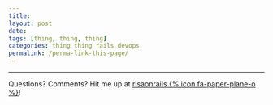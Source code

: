 ```yaml
---
title:
layout: post
date:   
tags: [thing, thing, thing]
categories: thing thing rails devops
permalink: /perma-link-this-page/
---
```


***

Questions? Comments? Hit me up at [risaonrails {% icon fa-paper-plane-o %}][email]!

[email]: mailto:risaonrails@gmail.com